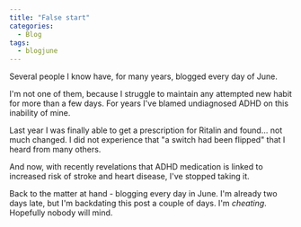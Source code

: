 ```yaml
---
title: "False start"
categories:
  - Blog
tags:
  - blogjune
---
```


Several people I know have, for many years, blogged every day of June.

I'm not one of them, because I struggle to maintain any attempted new habit
for more than a few days. For years I've blamed undiagnosed ADHD on this
inability of mine.

Last year I was finally able to get a prescription for Ritalin and found... not
much changed. I did not experience that "a switch had been flipped" that I heard
from many others.

And now, with recently revelations that ADHD medication is linked to increased
risk of stroke and heart disease, I've stopped taking it.

Back to the matter at hand - blogging every day in June. I'm already two days
late, but I'm backdating this post a couple of days. I'm *cheating*. Hopefully
nobody will mind.